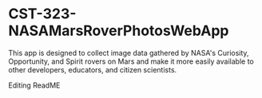 # CST-323-NASAMarsRoverPhotosWebApp
This app is designed to collect image data gathered by NASA's Curiosity, Opportunity, and Spirit rovers on Mars and make it more easily available to other developers, educators, and citizen scientists.

Editing ReadME
